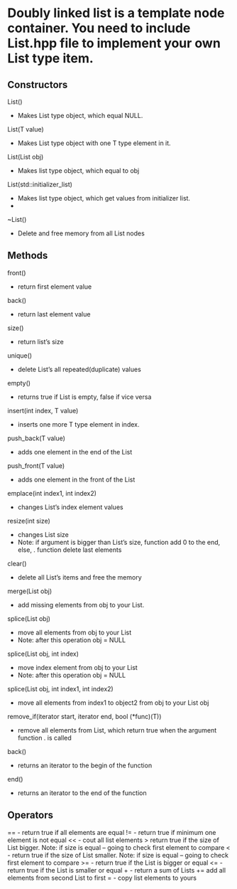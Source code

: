 # Doubly linked list is a template node container.  You need to include List.hpp file to implement your own List type item.  


## Constructors

List()
-    Makes List type object, which equal NULL.

List(T value)
-	Makes List type object with one T type element in it. 

List(List obj)
-	Makes list type object, which equal to obj

List(std::initializer_list)
-	Makes list type object, which get values from initializer list. 
-	
~List()
-	Delete and free memory from all List nodes

## Methods
front()
-	return first element value

back()
-	return last element value

size()
-	return list’s size

unique()
-	delete List’s all repeated(duplicate) values

empty()
-	returns true if List is empty, false if vice versa 

insert(int index, T value)
-	inserts one more T type element in index.

push_back(T value)
-	adds one element in the end of the List

push_front(T value)
-	adds one element in the front of the List

emplace(int index1, int index2)
-	changes List’s index element values 

resize(int size)
-	changes List size
-	Note: if argument is bigger than List’s size, function add 0 to the end, else,	                                    .                     function delete last elements 

clear()
-	delete all List’s items and free the memory

merge(List obj)
-	add missing elements from obj to your List.

splice(List obj)
-	move all elements from obj to your List
-	Note: after this operation obj = NULL

splice(List obj, int index)
-	move index element from obj to your List
-	Note: after this operation obj = NULL

splice(List obj, int index1, int index2)
-	move all elements from index1 to object2 from obj to your List obj

remove_if(iterator start, iterator end, bool (*func)(T))
-	remove all elements from List, which return true when the argument function .          is called

back()
-	returns an iterator to the begin of the function

end()
-	returns an iterator to the end of the function

## Operators
==   - return true if all elements are equal
!= - return true if minimum one element is not equal
<< - cout all list elements
\> return true if the size of List bigger. Note: if size is equal – going to check first element to compare
< - return true if the size of List smaller. Note: if size is equal – going to check first element to compare
\>= - return true if the List is bigger or equal
<= - return true if the List is smaller or equal
\+ - return a sum of Lists
+= add all elements from second List to first 
= - copy list elements to yours 
